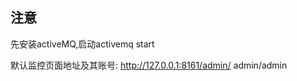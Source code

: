 ## 注意
  先安装activeMQ,启动activemq start
  
  默认监控页面地址及其账号:
  http://127.0.0.1:8161/admin/    admin/admin
  
  
  